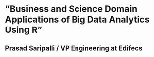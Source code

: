 # “Business and Science Domain Applications of Big Data Analytics Using R”
## Prasad Saripalli / VP Engineering at Edifecs
